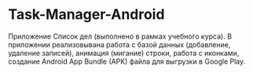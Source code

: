 # Task-Manager-Android

Приложение Список дел (выполнено в рамках учебного курса).
В приложении реализовывана работа с базой данных (добавление, удаление записей), анимация (мигание) строки, работа с иконками, создание Android App Bundle (APK) файла 
для выгрузки в Google Play.
